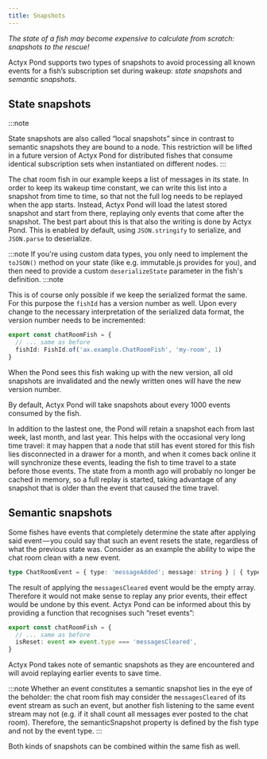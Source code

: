 ```yaml
---
title: Snapshots
---
```


_The state of a fish may become expensive to calculate from scratch: snapshots to the rescue!_

Actyx Pond supports two types of snapshots to avoid processing all known events for a fish’s subscription set during wakeup: _state snapshots_ and _semantic snapshots_.

## State snapshots

:::note

State snapshots are also called “local snapshots” since in contrast to semantic snapshots they are bound to a node. This restriction will be lifted in a future version of Actyx Pond for distributed fishes that consume identical subscription sets when instantiated on different nodes.
:::

The chat room fish in our example keeps a list of messages in its state.
In order to keep its wakeup time constant, we can write this list into a snapshot from time to time, so that not the full log needs to be replayed when the app starts.
Instead, Actyx Pond will load the latest stored snapshot and start from there, replaying only events that come after the snapshot.
The best part about this is that also the writing is done by Actyx Pond. This is enabled by default, using `JSON.stringify` to serialize, and `JSON.parse` to deserialize.

:::note
If you're using custom data types, you only need to implement the `toJSON()` method on your state (like e.g. immutable.js provides for you), and then need to provide a custom `deserializeState` parameter in the fish's definition.
:::note

This is of course only possible if we keep the serialized format the same.  For this purpose the `fishId` has a version
number as well. Upon every change to the necessary interpretation of the serialized data format, the version number
needs to be incremented:

```typescript
export const chatRoomFish = {
  // ... same as before
  fishId: FishId.of('ax.example.ChatRoomFish', 'my-room', 1)
}
```

When the Pond sees this fish waking up with the new version, all old snapshots are invalidated and the newly written ones will have the new version number.

By default, Actyx Pond will take snapshots about every 1000 events consumed by the fish.

In addition to the lastest one, the Pond will retain a snapshot each from last week, last month, and last year.
This helps with the occasional very long time travel: it may happen that a node that still has event stored for this fish lies disconnected in a drawer for a month, and when it comes back online it will synchronize these events, leading the fish to time travel to a state before those events.
The state from a month ago will probably no longer be cached in memory, so a full replay is started, taking advantage of any snapshot that is older than the event that caused the time travel.

## Semantic snapshots

Some fishes have events that completely determine the state after applying said event — you could say that such an event resets the state, regardless of what the previous state was.
Consider as an example the ability to wipe the chat room clean with a new event.

```typescript
type ChatRoomEvent = { type: 'messageAdded'; message: string } | { type: 'messagesCleared' }
```

The result of applying the `messagesCleared` event would be the empty array.
Therefore it would not make sense to replay any prior events, their effect would be undone by this event.
Actyx Pond can be informed about this by providing a function that recognises such “reset events”:

```typescript
export const chatRoomFish = {
  // ... same as before
  isReset: event => event.type === 'messagesCleared',
}
```

Actyx Pond takes note of semantic snapshots as they are encountered and will avoid replaying earlier events to save time.

:::note
Whether an event constitutes a semantic snapshot lies in the eye of the beholder: the chat room fish may consider the `messagesCleared` of its event stream as such an event, but another fish listening to the same event stream may not (e.g. if it shall count all messages ever posted to the chat room). Therefore, the semanticSnapshot property is defined by the fish type and not by the event type.
:::

Both kinds of snapshots can be combined within the same fish as well.
